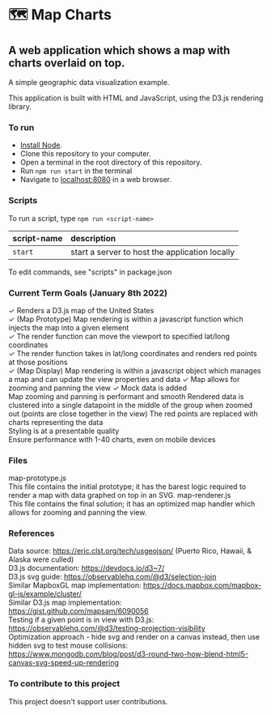 🗺️ Map Charts
===
A web application which shows a map with charts overlaid on top.
---
A simple geographic data visualization example.

This application is built with HTML and JavaScript, using the D3.js rendering library.

### To run
* [Install Node].
* Clone this repository to your computer.
* Open a terminal in the root directory of this repository.
* Run `npm run start` in the terminal
* Navigate to [localhost:8080] in a web browser.

### Scripts
To run a script, type `npm run <script-name>`

| script-name | description |
|:----------- |:----------- |
| `start` | start a server to host the application locally |

To edit commands, see "scripts" in package.json

### Current Term Goals (January 8th 2022)
✓ Renders a D3.js map of the United States  
✓ (Map Prototype) Map rendering is within a javascript function which injects the map into a given element  
✓ The render function can move the viewport to specified lat/long coordinates  
✓ The render function takes in lat/long coordinates and renders red points at those positions  
✓ (Map Display) Map rendering is within a javascript object which manages a map and can update the view properties and data
✓ Map allows for zooming and panning the view
✓ Mock data is added  
Map zooming and panning is performant and smooth
Rendered data is clustered into a single datapoint in the middle of the group when zoomed out (points are close together in the view)
The red points are replaced with charts representing the data  
Styling is at a presentable quality  
Ensure performance with 1-40 charts, even on mobile devices  

### Files
map-prototype.js  
This file contains the initial prototype; it has the barest logic required to render a map with data graphed on top in an SVG.
map-renderer.js  
This file contains the final solution; it has an optimized map handler which allows for zooming and panning the view.

### References
Data source: https://eric.clst.org/tech/usgeojson/ (Puerto Rico, Hawaii, & Alaska were culled)  
D3.js documentation: https://devdocs.io/d3~7/  
D3.js svg guide: https://observablehq.com/@d3/selection-join  
Similar MapboxGL map implementation: https://docs.mapbox.com/mapbox-gl-js/example/cluster/  
Similar D3.js map implementation: https://gist.github.com/mapsam/6090056  
Testing if a given point is in view with D3.js: https://observablehq.com/@d3/testing-projection-visibility  
Optimization approach - hide svg and render on a canvas instead, then use hidden svg to test mouse collisions: https://www.mongodb.com/blog/post/d3-round-two-how-blend-html5-canvas-svg-speed-up-rendering  

### To contribute to this project
This project doesn't support user contributions.

[Install Node]: https://nodejs.org/en/download/
[localhost:8080]: http://localhost:8080
